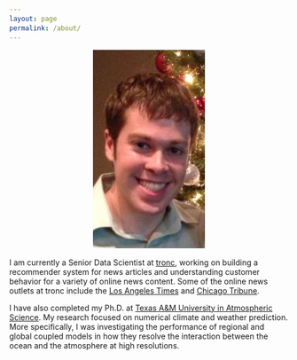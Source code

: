```yaml
---
layout: page
permalink: /about/
---
```


<center><img src = "/images/Git_photo.jpg"></center>

I am currently a Senior Data Scientist at [tronc](http://www.tronc.com/), working on building a recommender system for news articles and understanding customer behavior for a variety of online news content. Some of the online news outlets at tronc include the [Los Angeles Times](http://www.latimes.com/)  and [Chicago Tribune](http://www.chicagotribune.com/).

I have also completed my Ph.D. at [Texas A&M University in Atmospheric Science](http://atmo.tamu.edu/). My research focused on numerical climate and weather prediction. More specifically, I was investigating the performance of regional and global coupled models in how they resolve the interaction between the ocean and the atmosphere at high resolutions. 
